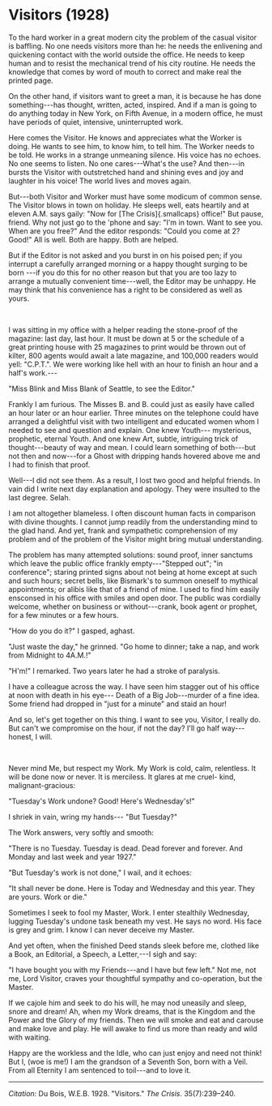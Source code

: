 <!--
title:   Visitors
author:  Du Bois, W.E.B.
journal: The Crisis
year:    1928
volume:  35
issue:   7
pages:   239-240
-->

# Visitors (1928)

To the hard worker in a great modern city the problem of the casual
visitor is baffling. No one needs visitors more than he: he needs the
enlivening and quickening contact with the world outside the office. He
needs to keep human and to resist the mechanical trend of his city
routine. He needs the knowledge that comes by word of mouth to correct
and make real the printed page.

On the other hand, if visitors want to greet a man, it is because he has
done something---has thought, written, acted, inspired. And if a man is
going to do anything today in New York, on Fifth Avenue, in a modern
office, he must have periods of quiet, intensive, uninterrupted work.

Here comes the Visitor. He knows and appreciates what the Worker is
doing. He wants to see him, to know him, to tell him. The Worker needs
to be told. He works in a strange unmeaning silence. His voice has no
echoes. No one seems to listen. No one cares---What's the use? And
then---in bursts the Visitor with outstretched hand and shining eves and
joy and laughter in his voice! The world lives and moves again.

But---both Visitor and Worker must have some modicum of common sense.
The Visitor blows in town on holiday. He sleeps well, eats heartily and
at eleven A.M. says gaily: "Now for [The Crisis]{.smallcaps} office!"
But pause, friend. Why not just go to the 'phone and say: "I'm in town.
Want to see you. When are you free?" And the editor responds: "Could you
come at 2? Good!" All is well. Both are happy. Both are helped.

But if the Editor is not asked and you burst in on his poised pen; if
you interrupt a carefully arranged morning or a happy thought surging to
be born ---if you do this for no other reason but that you are too lazy
to arrange a mutually convenient time---well, the Editor may be unhappy.
He may think that his convenience has a right
to be considered as well as yours.

&nbsp;

I was sitting in my office with a helper reading the stone-proof of the
magazine: last day, last hour. It must be down at 5 or the schedule of a
great printing house with 25 magazines to print would be thrown out of
kilter, 800 agents would await a late magazine, and 100,000 readers
would yell: "C.P.T.". We were working like hell with an hour to finish
an hour and a half's work.---

"Miss Blink and Miss Blank of Seattle, to see the Editor."

Frankly I am furious. The Misses B. and B. could just as easily have
called an hour later or an hour earlier. Three minutes on the telephone
could have arranged a delightful visit with two intelligent and educated
women whom I needed to see and question and explain. One knew Youth---
mysterious, prophetic, eternal Youth. And one knew Art, subtle,
intriguing trick of thought---beauty of way and mean. I could learn
something of both---but not then and now---for a Ghost with dripping
hands hovered above me and I had to finish that proof.

Well---I did not see them. As a result, I lost two good and helpful
friends. In vain did I write next day explanation and apology. They were
insulted to the last degree. Selah.

I am not altogether blameless. I often discount human facts in
comparison with divine thoughts. I cannot jump readily from the
understanding mind to the glad hand. And yet, frank and sympathetic
comprehension of my problem and of the problem of the Visitor might
bring mutual understanding.

The problem has many attempted solutions: sound proof, inner sanctums
which leave the public office frankly empty---"Stepped out"; "in
conference"; staring printed signs about not being at home except at
such and such hours; secret bells, like Bismark's to summon oneself to
mythical appointments; or alibis like that of a friend of mine. I used
to find him easily ensconsed in his office with smiles and open door.
The public was cordially welcome, whether on business or without---crank, book agent or prophet, for a few minutes or a few hours.

"How do you do it?" I gasped, aghast.

"Just waste the day," he grinned. "Go home to dinner; take a nap,
and work from Midnight to 4A.M.!"

"H'm!" I remarked. Two years later he had a stroke of paralysis.

I have a colleague across the way. I have seen him stagger out of his
office at noon with death in his eye--- Death of a Big Job---murder of a
fine idea. Some friend had dropped in "just for a minute" and staid an
hour!

And so, let's get together on this thing. I want to see you, Visitor, I
really do. But can't we compromise on the hour, if not the day? I'll go
half way---honest, I will.

&nbsp;

Never mind Me, but respect my Work. My Work is cold, calm, relentless.
It will be done now or never. It is merciless. It glares at me cruel-
kind, malignant-gracious:

"Tuesday's Work undone? Good! Here's Wednesday's!"

I shriek in vain, wring my hands--- "But Tuesday?"

The Work answers, very softly and smooth:

"There is no Tuesday. Tuesday is dead. Dead forever and forever. And
Monday and last week and year 1927." 

"But Tuesday's work is not done,"
I wail, and it echoes:

"It shall never be done. Here is Today and Wednesday and this year. They
are yours. Work or die." 

Sometimes I seek to fool my Master, Work. I
enter stealthily Wednesday, lugging Tuesday's undone task beneath my
vest. He says no word. His face is grey and grim. I know I can never
deceive my Master.

And yet often, when the finished Deed stands sleek before me, clothed
like a Book, an Editorial, a Speech, a Letter,---I sigh and say:

"I have bought you with my Friends---and I have but few left." Not me,
not me, Lord Visitor, craves your thoughtful sympathy and co-operation,
but the Master.

If we cajole him and seek to do his will, he may nod uneasily and sleep,
snore and dream! Ah, when my
Work dreams, that is the Kingdom and the Power and the Glory of my
friends. Then we will smoke and eat and carouse and make love and play.
He will awake to find us more than ready and wild with waiting.

Happy are the workless and the Idle, who can just enjoy and need not
think! But I, (woe is me!) I am the grandson of a Seventh Son, born with
a Veil. From all Eternity I am sentenced to toil---and to love it.

______________
*Citation:* Du Bois, W.E.B. 1928. "Visitors." *The Crisis*. 35(7):239&ndash;240.